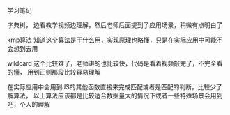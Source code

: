 ﻿学习笔记

字典树，
边看教学视频边理解，然后老师后面提到了应用场景，稍微有点明白了

kmp算法
知道这个算法是干什么用，实现原理也略懂，只是在实际应用中可能不会想到去用

wildcard
这个比较难了，老师讲的也比较快，代码是看着视频敲完了，不完全看的懂，
用到正则那段比较容易理解

在实际应用中会用到JS的其他函数直接来完成匹配或者是匹配的判断，比较少了解算法，
以上算法应该都是比较适合数据量大的情况下或者一些特殊场景会用到吧，个人的理解


